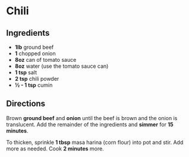 # Chili

## Ingredients

* **1lb** ground beef
* **1** chopped onion
* **8oz** can of tomato sauce
* **8oz** water (use the tomato sauce can)
* **1 tsp** salt
* **2 tsp** chili powder
* **½ - 1 tsp** cumin

## Directions

Brown **ground beef** and **onion** until the beef is brown and the onion is translucent. Add the remainder of the ingredients and **simmer** for **15 minutes**.

To thicken, sprinkle **1 tbsp** masa harina (corn flour) into pot and stir. Add more as needed. Cook **2 minutes** more.
